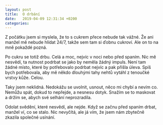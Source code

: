 ```yaml
---
layout: post
title:  O drbání
date:   2019-04-09 12:31:34 +0200
categories: 
---
```


Z počátku jsem si myslela, že to s cukrem přece nebude tak vážné. Že ani manžel mě nebude hlídat 24/7, takže sem tam si ďobnu cukroví. Ale on to na mně pokaždé pozná.

Po cukru se totiž drbu. Celá a moc, nejvíc v noci nebo před spaním. Nic mě nesvědí, ta nutnost podrbat se jako by neměla žádný impuls. Není tam žádné místo, které by potřebovalo podrbat nejvíc a pak přišla úleva. Spíš bych potřebovala, aby mě někdo dlouhými tahy nehtů vytáhl z tenoučké vrstvy kůže. Celou.

Taky jsem neklidná. Nedokážu se uvolnit, usnout, něco mi chybí a nevím co. Nemůžu spát, dokud to nepřejde, a nesnesu dotyk. Snažím se to maskovat a držím se, abych své selhání neprozradila. 

Odolat svědění, které nesvědí, ale nejde. Když se začnu před spaním drbat, manžel ví, co se stalo. Nic nevyčítá, ale já vím, že jsem nám zbytečně zkazila společné usínání.